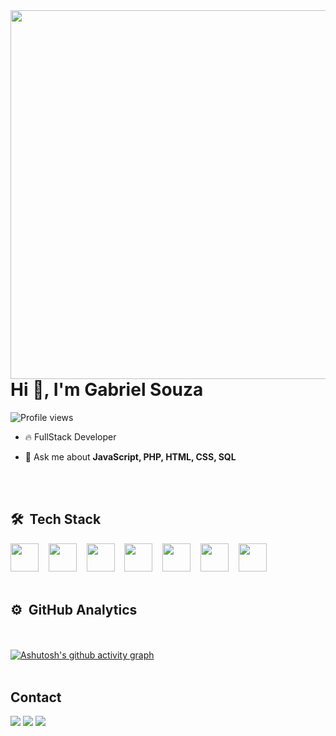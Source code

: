 <img align="right" height="590em" src="https://raw.githubusercontent.com/gist/GabrielSouza18/174b0fe846d518529f66a55f9a0e1a73/raw/5b7dae835291eec14699bd40f969fbf54843de4f/card3.svg"/>
<h1 align="left">Hi 👋, I'm Gabriel Souza</h1>
<p align="left"> <img src="https://komarev.com/ghpvc/?username=gabrielsouza18&color=blue" alt="Profile views" /> </p>

- 🔥 FullStack Developer

- 💬 Ask me about **JavaScript, PHP, HTML, CSS, SQL**
<!--
- ⚡ Fun fact **Teste**

- 👨‍💻 More at [teste.dev](https://teste.dev)
-->
<br><br>

## 🛠 &nbsp;Tech Stack

<img src="https://cdn.jsdelivr.net/gh/devicons/devicon/icons/javascript/javascript-original.svg" width="45">&nbsp;&nbsp;&nbsp;
<img src="https://cdn.jsdelivr.net/gh/devicons/devicon/icons/html5/html5-plain.svg" width="45">&nbsp;&nbsp;&nbsp;
<img src="https://cdn.jsdelivr.net/gh/devicons/devicon/icons/css3/css3-plain.svg" width="45">&nbsp;&nbsp;&nbsp;
<img src="https://cdn.jsdelivr.net/gh/devicons/devicon/icons/php/php-plain.svg" width="45">&nbsp;&nbsp;&nbsp;
<img src="https://cdn.jsdelivr.net/gh/devicons/devicon/icons/mysql/mysql-plain.svg" width="45">&nbsp;&nbsp;&nbsp;
<img src="https://cdn.jsdelivr.net/gh/devicons/devicon/icons/git/git-plain.svg" width="45">&nbsp;&nbsp;&nbsp;
<img src="https://cdn.jsdelivr.net/gh/devicons/devicon/icons/googlecloud/googlecloud-original.svg" width="45">&nbsp;&nbsp;&nbsp;
<br><br>

## ⚙️ &nbsp;GitHub Analytics

<br><br> [![Ashutosh's github activity graph](https://github-readme-activity-graph.vercel.app/graph?username=gabrielsouza18&theme=modern-lilac)](https://github.com/ashutosh00710/github-readme-activity-graph)
<br><br>

## Contact

<!--
  <a href="https://instagram.com/rafaballerini" target="_blank"><img src="https://img.shields.io/badge/-Instagram-%23E4405F?style=for-the-badge&logo=instagram&logoColor=white" target="_blank"></a>
 <a href="https://discord.gg/wagxzStdcR" target="_blank"><img src="https://img.shields.io/badge/Discord-7289DA?style=for-the-badge&logo=discord&logoColor=white" target="_blank"></a> 
 -->
  <a href = "mailto:svgabriel17@gmail.com"><img src="https://img.shields.io/badge/Gmail-D14836?style=for-the-badge&logo=gmail&logoColor=white" target="_blank"></a>
  <a href = "mailto:svgabriel18@hotmail.com"><img src="https://img.shields.io/badge/Microsoft_Outlook-0078D4?style=for-the-badge&logo=microsoft-outlook&logoColor=white" target="_blank"></a>
  <a href="https://www.linkedin.com/in/gabrielsouza18/" target="_blank"><img src="https://img.shields.io/badge/-LinkedIn-%230077B5?style=for-the-badge&logo=linkedin&logoColor=white" target="_blank"></a> 




